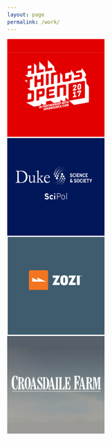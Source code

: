 ```yaml
---
layout: page
permalink: /work/
---
```


<div class="view-wrapper view-wrapper--flex">
  <div class="grid">
    <div class="grid__row">
      <div class="grid__block square square--large">
        <a href="https://www.allthingsopen.org">
          <img class="img--grayscale img--work" src="/images/AllThingsOpen.png" alt="All Things Open" />
        </a>
      </div>
      <div class="grid__block square square--large">
        <a href="http://scipol.duke.edu/">
          <img class="img--grayscale img--work" src="/images/DukeSciPol.png" alt="Duke SciPol" />
        </a>
      </div>
    </div>
    <div class="grid__row">
      <div class="grid__block square square--large">
        <a href="https://advancesupport.zozi.com/hc/en-us/articles/115002200928-New-Checkout-Flow-how-to-generate-the-checkout-code-for-your-website-">
          <img class="img--grayscale img--work" src="/images/Zozi.png" alt="Zozi" />
        </a>
      </div>
      <div class="grid__block square square--large">
        <a href="http://croasdailefarm.com/">
          <img class="img--grayscale img--work" src="/images/CroasdaileFarm.png" alt="Croasdaile Farm" />
        </a>
      </div>
    </div>
  </div>  
</div>